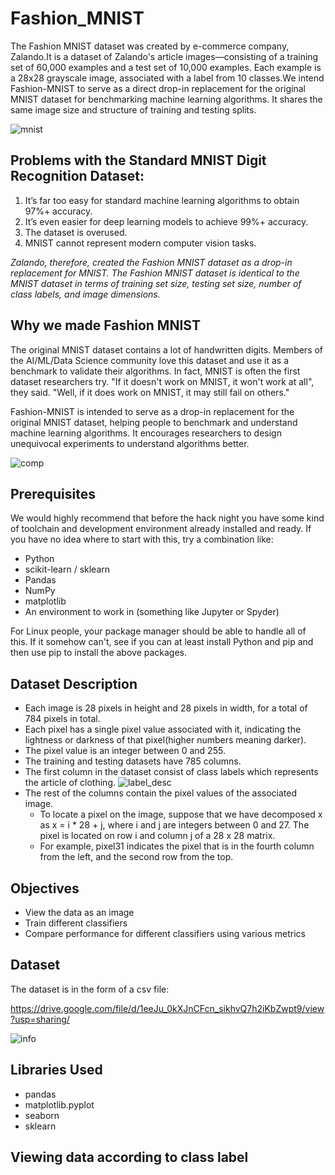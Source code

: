 # Fashion_MNIST

The Fashion MNIST dataset was created by e-commerce company, Zalando.It is a dataset of Zalando's article images—consisting of a training set of 60,000 examples and a test set of 10,000 examples. Each example is a 28x28 grayscale image, associated with a label from 10 classes.We intend Fashion-MNIST to serve as a direct drop-in replacement for the original MNIST dataset for benchmarking machine learning algorithms. It shares the same image size and structure of training and testing splits.

![mnist](https://user-images.githubusercontent.com/41579652/56460242-4b9c1600-63bd-11e9-868e-855f64e27857.gif)

## Problems with the Standard MNIST Digit Recognition Dataset:
1. It’s far too easy for standard machine learning algorithms to obtain 97%+ accuracy.
2. It’s even easier for deep learning models to achieve 99%+ accuracy.
3. The dataset is overused.
4. MNIST cannot represent modern computer vision tasks.

*Zalando, therefore, created the Fashion MNIST dataset as a drop-in replacement for MNIST. The Fashion MNIST dataset is identical to the MNIST dataset in terms of training set size, testing set size, number of class labels, and image dimensions.*

## Why we made Fashion MNIST

The original MNIST dataset contains a lot of handwritten digits. Members of the AI/ML/Data Science community love this dataset and use it as a benchmark to validate their algorithms. In fact, MNIST is often the first dataset researchers try. "If it doesn't work on MNIST, it won't work at all", they said. "Well, if it does work on MNIST, it may still fail on others."

Fashion-MNIST is intended to serve as a drop-in replacement for the original MNIST dataset, helping people to benchmark and understand machine learning algorithms. It encourages researchers to design unequivocal experiments to understand algorithms better.

![comp](https://user-images.githubusercontent.com/41579652/56460291-2e1b7c00-63be-11e9-9556-357c8fea8ac6.JPG)

## Prerequisites

We would highly recommend that before the hack night you have some kind of toolchain and development environment already installed and ready. If you have no idea where to start with this, try a combination like:
- Python
- scikit-learn / sklearn
- Pandas
- NumPy
- matplotlib
- An environment to work in (something like Jupyter or Spyder)

For Linux people, your package manager should be able to handle all of this. If it somehow can't, see if you can at least install Python and pip and then use pip to install the above packages.

## Dataset Description

- Each image is 28 pixels in height and 28 pixels in width, for a total of 784 pixels in total.
- Each pixel has a single pixel value associated with it, indicating the lightness or darkness of that pixel(higher numbers meaning darker).
- The pixel value is an integer between 0 and 255.
- The training and testing datasets have 785 columns.
- The first column in the dataset consist of class labels which represents the article of clothing.
  ![label_desc](https://user-images.githubusercontent.com/41579652/56460399-b0587000-63bf-11e9-99a3-1c93f700ccd3.JPG)
- The rest of the columns contain the pixel values of the associated image.
  - To locate a pixel on the image, suppose that we have decomposed x as x = i * 28 + j, where i and j are integers between 0 and 27. The pixel is located on row i and column j of a 28 x 28 matrix.
  - For example, pixel31 indicates the pixel that is in the fourth column from the left, and the second row from the top.
  
## Objectives
- View the data as an image
- Train different classifiers
- Compare performance for different classifiers using various metrics

## Dataset

The dataset is in the form of a csv file:

https://drive.google.com/file/d/1eeJu_0kXJnCFcn_sikhvQ7h2iKbZwpt9/view?usp=sharing/

![info](https://user-images.githubusercontent.com/41579652/56461130-4cd43f80-63cb-11e9-8a82-b30df9a4e27a.JPG)

## Libraries Used
- pandas
- matplotlib.pyplot
- seaborn
- sklearn

## Viewing data according to class label









  





